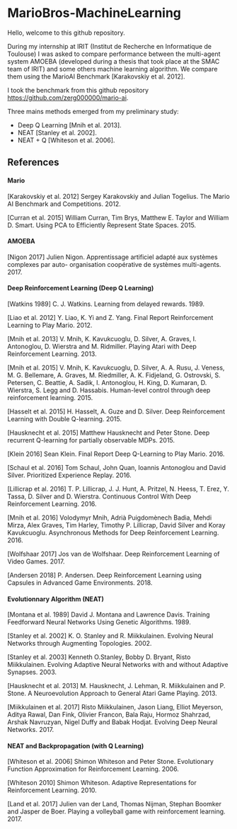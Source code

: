 # MarioBros-MachineLearning

Hello, welcome to this github repository. 

During my internship at IRIT (Institut de Recherche en Informatique de Toulouse) I was asked to compare performance between the multi-agent system AMOEBA (developed during a thesis that took place at the SMAC team of IRIT) and some others machine learning algorithm.
We compare them using the MarioAI Benchmark [Karakovskiy et al. 2012].

I took the benchmark from this github repository https://github.com/zerg000000/mario-ai.

Three mains methods emerged from my preliminary study:
* Deep Q Learning [Mnih et al. 2013].
* NEAT [Stanley et al. 2002].
* NEAT + Q [Whiteson et al. 2006].

## References

#### Mario
[Karakovskiy et al. 2012] Sergey Karakovskiy and Julian Togelius.  The Mario AI Benchmark and 	Competitions. 2012.

[Curran et al. 2015] William Curran, Tim Brys, Matthew E. Taylor and William D. Smart.  Using 	PCA to Efficiently Represent State Spaces. 2015.

#### AMOEBA
[Nigon 2017] Julien Nigon.  Apprentissage artificiel adapté aux systèmes complexes par auto-	organisation coopérative de systèmes multi-agents. 2017.

#### Deep Reinforcement Learning (Deep Q Learning)
[Watkins 1989] C. J. Watkins.  Learning from delayed rewards. 1989.

[Liao et al. 2012] Y. Liao, K. Yi and Z. Yang.  Final Report Reinforcement Learning to Play Mario. 	2012.

[Mnih et al. 2013] V. Mnih, K. Kavukcuoglu, D. Silver, A. Graves, I. Antonoglou, D. Wierstra and 	M. Ridmiller. 	Playing Atari with Deep Reinforcement Learning. 2013.

[Mnih et al. 2015] V. Mnih, K. Kavukcuoglu, D. Silver, A. A. Rusu, J. Veness, M. G. Bellemare, A. 	Graves, M. Riedmiller, A. K. Fidjeland, G. Ostrovski, S. Petersen, C. Beattie, A. Sadik, I. 	Antonoglou, H. King, D. Kumaran, D. Wierstra, S. Legg and D. Hassabis.  Human-level control 	through deep reinforcement learning. 2015.

[Hasselt et al. 2015] H. Hasselt, A. Guze and D. Silver.  Deep Reinforcement Learning with Double 	Q-learning. 2015.

[Hausknecht et al. 2015] Matthew Hausknecht and Peter Stone.  Deep recurrent Q-learning for 	partially observable MDPs. 2015.

[Klein 2016] Sean Klein.  Final Report Deep Q-Learning to Play Mario. 2016.

[Schaul et al. 2016] Tom Schaul, John Quan, Ioannis Antonoglou and David Silver.  Prioritized 	Experience Replay. 	2016.

[Lillicrap et al. 2016] T. P. Lillicrap, J. J. Hunt, A. Pritzel, N. Heess, T. Erez, Y. Tassa, D. Silver and 	D. Wierstra.  Continuous Control With Deep Reinforcement Learning. 2016.

[Mnih et al. 2016] Volodymyr Mnih, Adrià Puigdomènech Badia, Mehdi Mirza, Alex Graves, Tim 	Harley, Timothy P. Lillicrap, David Silver and Koray Kavukcuoglu.  Asynchronous Methods for 	Deep Reinforcement Learning. 2016.

[Wolfshaar 2017] Jos van de Wolfshaar.  Deep Reinforcement Learning of Video Games. 2017.

[Andersen 2018] P. Andersen.  Deep Reinforcement Learning using Capsules in Advanced Game 	Environments. 2018.

#### Evolutionnary Algorithm (NEAT)
[Montana et al. 1989] David J. Montana and Lawrence Davis.  Training Feedforward Neural 	Networks Using Genetic Algorithms. 1989.

[Stanley et al. 2002] K. O. Stanley and R. Miikkulainen.  Evolving Neural Networks through 	Augmenting Topologies. 2002.

[Stanley et al. 2003] Kenneth O.Stanley, Bobby D. Bryant, Risto Miikkulainen.  Evolving Adaptive 	Neural Networks with and without Adaptive Synapses. 2003.

[Hausknecht et al. 2013] M. Hausknecht, J. Lehman, R. Miikkulainen and P. Stone.  A 	Neuroevolution Approach to 	General Atari Game Playing. 2013.

[Miikkulainen et al. 2017] Risto Miikkulainen, Jason Liang, Elliot Meyerson, Aditya Rawal, Dan 	Fink, Olivier Francon, Bala Raju, Hormoz Shahrzad, Arshak Navruzyan, Nigel Duffy and Babak 	Hodjat.  Evolving Deep Neural Networks. 2017.

#### NEAT and Backpropagation (with Q Learning)
[Whiteson et al. 2006] Shimon Whiteson and Peter Stone.  Evolutionary Function Approximation 	for Reinforcement Learning. 2006.

[Whiteson 2010] Shimon Whiteson.  Adaptive Representations for Reinforcement Learning. 2010.

[Land et al. 2017] Julien van der Land, Thomas Nijman, Stephan Boomker and Jasper de Boer.  	Playing a volleyball game with reinforcement learning. 2017.
